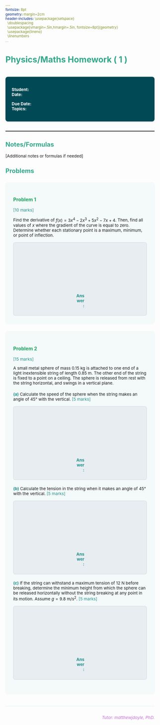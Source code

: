 ```yaml
---
fontsize: 8pt
geometry: margin=2cm
header-includes: \usepackage{setspace}
  \doublespacing
  \usepackage[vmargin=.5in,hmargin=.5in, fontsize=8pt]{geometry}
  \usepackage{lineno}
  \linenumbers
...
```


# Physics/Maths Homework ( 1 )

<script type="text/javascript" src="http://cdn.mathjax.org/mathjax/latest/MathJax.js?config=TeX-AMS-MML_HTMLorMML"></script>
<script type="text/x-mathjax-config"> MathJax.Hub.Config({ tex2jax: {inlineMath: [['$', '$']]}, messageStyle: "none" });</script>

<style>
* {
    font-family: -apple-system, BlinkMacSystemFont, "Segoe UI", Roboto, Helvetica, Arial, sans-serif;
}

body {
  font-size: 10pt;
}


h1 {
    color:rgb(50, 167, 139);
    margin-bottom: 1.5em;
}

h2 {
    color:rgb(50, 167, 139);
}

h3 {
    color:rgb(26, 167, 92);
    margin-bottom: 1em;
    font-weight: bold;
}

.header {
    background-color:rgb(1, 73, 84);
    color: white;
    padding: 20px;
    border-radius: 8px;
    box-shadow: 0 2px 4px rgba(68,1,84,0.1);
}

.header strong {
    display: inline-block;
}

.problem {
    background-color: #21908C0A;
    padding: 25px;
    border-radius: 8px;
    margin: 25px 0;
    box-shadow: 0 2px 4px rgba(33,144,140,0.05);
}

.problem strong {
    color: #21908C;
}

.solution {
    background-color: #3B528B11;
    padding: 10px 200px;
    padding-top: 150px;
    border-radius: 6px;
    margin-top: 15px;
    border: 1px solid #3B528B22;
    text-align: right;
}

.part {
    margin: 20px 0;

}

.part strong {
    color: #21908C;
}

.marks {
    color: #21908C;
}

.footer {
    margin-top: 40px;
    padding-top: 15px;
    border-top: 1px solid #21908C22;
    color:rgb(199, 109, 222);
    font-style: italic;
    text-align: right;
}

hr {
    border: none;
    border-top: 1px solid #21908C22;
    margin: 30px 0;
}
</style>

<!---
Student identifier and dates.
-->

<div class="header">

**Student:** \
**Date:**

**Due Date:** \
**Topics:**

</div>

---

<!---
Homework Content. Edit the problems and marks.
-->

## Notes/Formulas

[Additional notes or formulas if needed]

## Problems

<div class="problem">

### Problem 1

<span class="marks">[10 marks]</span>

Find the derivative of $f(x) = 3x^4 - 2x^3 + 5x^2 - 7x + 4$. Then, find all values of $x$ where the gradient of the curve is equal to zero. Determine whether each stationary point is a maximum, minimum, or point of inflection.

<div class="solution">

**Answer:**

</div>
</div>

<div class="problem">

### Problem 2

<span class="marks">[15 marks]</span>

A small metal sphere of mass 0.15 kg is attached to one end of a light inextensible string of length 0.85 m. The other end of the string is fixed to a point on a ceiling. The sphere is released from rest with the string horizontal, and swings in a vertical plane.

<div class="part">

**(a)** Calculate the speed of the sphere when the string makes an angle of 45° with the vertical. <span class="marks">[5 marks]</span>

<div class="solution">

**Answer:**

</div>
</div>

<div class="part">

**(b)** Calculate the tension in the string when it makes an angle of 45° with the vertical. <span class="marks">[5 marks]</span>

<div class="solution">

**Answer:**

</div>
</div>

<div class="part">

**(c)** If the string can withstand a maximum tension of 12 N before breaking, determine the minimum height from which the sphere can be released horizontally without the string breaking at any point in its motion. Assume $g = 9.8~\text{m/s}^2$. <span class="marks">[5 marks]</span>

<div class="solution">

**Answer:**

</div>
</div>

</div>

<div class="footer">

Tutor: matthewjdoyle, PhD.

</div>
